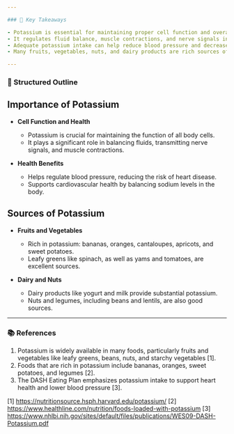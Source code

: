```yaml
---

### 📌 Key Takeaways

- Potassium is essential for maintaining proper cell function and overall health.
- It regulates fluid balance, muscle contractions, and nerve signals in the body.
- Adequate potassium intake can help reduce blood pressure and decrease the risk of cardiovascular diseases.
- Many fruits, vegetables, nuts, and dairy products are rich sources of potassium.

---
```


### 🧠 Structured Outline

## Importance of Potassium

- **Cell Function and Health**
  - Potassium is crucial for maintaining the function of all body cells.
  - It plays a significant role in balancing fluids, transmitting nerve signals, and muscle contractions.
  
- **Health Benefits**
  - Helps regulate blood pressure, reducing the risk of heart disease.
  - Supports cardiovascular health by balancing sodium levels in the body.

## Sources of Potassium

- **Fruits and Vegetables**
  - Rich in potassium: bananas, oranges, cantaloupes, apricots, and sweet potatoes.
  - Leafy greens like spinach, as well as yams and tomatoes, are excellent sources.

- **Dairy and Nuts**
  - Dairy products like yogurt and milk provide substantial potassium.
  - Nuts and legumes, including beans and lentils, are also good sources.

---

### 📚 References

1. Potassium is widely available in many foods, particularly fruits and vegetables like leafy greens, beans, nuts, and starchy vegetables [1].
2. Foods that are rich in potassium include bananas, oranges, sweet potatoes, and legumes [2].
3. The DASH Eating Plan emphasizes potassium intake to support heart health and lower blood pressure [3]. 

[1] https://nutritionsource.hsph.harvard.edu/potassium/
[2] https://www.healthline.com/nutrition/foods-loaded-with-potassium
[3] https://www.nhlbi.nih.gov/sites/default/files/publications/WES09-DASH-Potassium.pdf